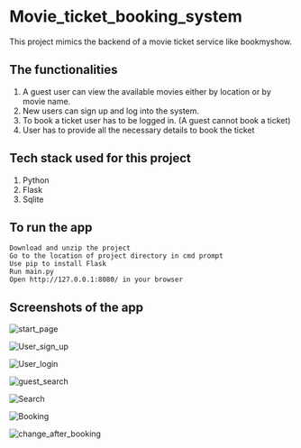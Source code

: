 # Movie_ticket_booking_system
This project mimics the backend of a movie ticket service like bookmyshow.

## The functionalities
  1) A guest user can view the available movies either by location or by movie name.
  2) New users can sign up and log into the system.
  3) To book a ticket user has to be logged in. (A guest cannot book a ticket)
  4) User has to provide all the necessary details to book the ticket

## Tech stack used for this project
  1) Python 
  2) Flask 
  3) Sqlite

## To run the app 
    Download and unzip the project
    Go to the location of project directory in cmd prompt
    Use pip to install Flask 
    Run main.py
    Open http://127.0.0.1:8080/ in your browser

## Screenshots of the app
    
 
![start_page](https://user-images.githubusercontent.com/68226142/130142461-17006fc9-6e18-456b-b092-83bb7c2b3dd2.JPG)


![User_sign_up](https://user-images.githubusercontent.com/68226142/130142487-c44a0c08-91f8-462e-bdf5-965dceea92da.JPG)


![User_login](https://user-images.githubusercontent.com/68226142/130142474-6b0a17ff-3029-4eac-ac11-4c8ae76b9a75.JPG)


![guest_search](https://user-images.githubusercontent.com/68226142/130142513-bab2c767-0ffe-4af9-8d21-a4f32fae7ee2.JPG)


![Search](https://user-images.githubusercontent.com/68226142/130142519-f3da916e-9735-4154-9018-a48b31034255.JPG)


![Booking](https://user-images.githubusercontent.com/68226142/130142528-3eeeec5f-c344-4f0f-96c4-80ce28b20734.JPG)


![change_after_booking](https://user-images.githubusercontent.com/68226142/130142535-8c1d42ab-7393-4cc9-b42e-737e8f8d869a.JPG)



